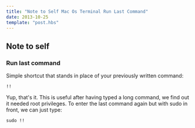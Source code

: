 ```yaml
---
title: "Note to Self Mac Os Terminal Run Last Command"
date: 2013-10-25
template: "post.hbs"
---
```


## Note to self

### Run last command
Simple shortcut that stands in place of your previously written command:

```terminal
!!
```
Yup, that's it. This is useful after having typed a long command, we find out it needed root privileges.
To enter the last command again but with sudo in front, we can just type:

```terminal
sudo !!
```